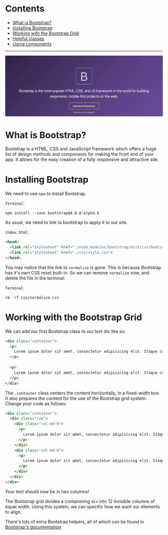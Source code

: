 # Contents

- <a href="#one">What is Bootstrap?</a>
- <a href="#two">Installing Bootstrap</a>
- <a href="#two">Working with the Bootstrap Grid</a>
- <a href="#two">Helpful classes</a>
- <a href="#two">Using components</a>

---

![Bootstrap](../img/day_2/bootstrap.png)

# <span id="one">What is Bootstrap?</span>

Bootstrap is a HTML, CSS and JavaScript framework which offers a huge list of design methods and components for making the front end of your app. It allows for the easy creation of a fully responsive and attractive site.

# <span id="two">Installing Bootstrap</span>

We need to use `npm` to install Bootstrap.

`Terminal`:

```
npm install --save bootstrap@4.0.0-alpha.6
```

As usual, we need to link to bootstrap to apply it to our site.

`index.html`:

```html
<head>
  <link rel="stylesheet" href="./node_modules/bootstrap/dist/css/bootstrap.min.css">
  <link rel="stylesheet" href="./css/style.css">
</head>
```

You may notice that the link to `normalize` is gone. This is because Bootstrap has it's own CSS reset built-in. So we can remove `normalize` now, and delete the file in the terminal:

`Terminal`:

```
rm -rf css/normalize.css
```

# Working with the Bootstrap Grid

We can add our first Bootstrap class to our text div like so:

```html
<div class="container">
  <p>
    Lorem ipsum dolor sit amet, consectetur adipisicing elit. Itaque cumque amet provident eligendi ut id, ratione quasi tenetur ipsum repellendus aperiam voluptatum eaque reiciendis, eos quae tempora temporibus magni hic?
  </p>      

  <p>
    Lorem ipsum dolor sit amet, consectetur adipisicing elit. Itaque cumque amet provident eligendi ut id, ratione quasi tenetur ipsum repellendus aperiam voluptatum eaque reiciendis, eos quae tempora temporibus magni hic?
  </p>
</div>
```

The `.container` class centers the content horizontally, in a fixed-width box. It also prepares the content for the use of the Bootstrap grid system. Change your code as follows:

```html
<div class="container">
  <div class="row">
    <div class="col-md-6">
      <p>
        Lorem ipsum dolor sit amet, consectetur adipisicing elit. Itaque cumque amet provident eligendi ut id, ratione quasi tenetur ipsum repellendus aperiam voluptatum eaque reiciendis, eos quae tempora temporibus magni hic?
      </p>  
    </div>    
    <div class="col-md-6">
      <p>
        Lorem ipsum dolor sit amet, consectetur adipisicing elit. Itaque cumque amet provident eligendi ut id, ratione quasi tenetur ipsum repellendus aperiam voluptatum eaque reiciendis, eos quae tempora temporibus magni hic?
      </p>
    </div>
  </div>
</div>
```

Your text should now be in two columns!

The Bootstrap grid divides a containining `div` into 12 invisible columns of equal width. Using this system, we can specific how we want our elements to align.

There's lots of extra Bootstrap helpers, all of which can be found in [Bootstrap's documentation](https://v4-alpha.getbootstrap.com/getting-started/introduction/)



